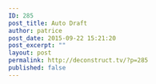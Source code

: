 ```yaml
---
ID: 285
post_title: Auto Draft
author: patrice
post_date: 2015-09-22 15:21:20
post_excerpt: ""
layout: post
permalink: http://deconstruct.tv/?p=285
published: false
---
```


